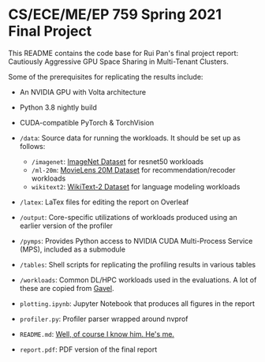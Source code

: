 # CS/ECE/ME/EP 759 Spring 2021 Final Project

This README contains the code base for Rui Pan's final project report: Cautiously Aggressive GPU Space Sharing in Multi-Tenant Clusters.

Some of the prerequisites for replicating the results include:

* An NVIDIA GPU with Volta architecture
* Python 3.8 nightly build
* CUDA-compatible PyTorch & TorchVision


* `/data`: Source data for running the workloads. It should be set up as follows:
	* `/imagenet`: [ImageNet Dataset](https://image-net.org/download-images.php) for resnet50 workloads
	* `/ml-20m`: [MovieLens 20M Dataset](https://grouplens.org/datasets/movielens/20m/) for recommendation/recoder workloads
	* `wikitext2`: [WikiText-2 Dataset](https://github.com/pytorch/examples/tree/master/word_language_model/data/wikitext-2) for language modeling workloads
* `/latex`: LaTex files for editing the report on Overleaf
* `/output`: Core-specific utilizations of workloads produced using an earlier version of the profiler
* `/pymps`: Provides Python access to NVIDIA CUDA Multi-Process Service (MPS), included as a submodule
* `/tables`: Shell scripts for replicating the profiling results in various tables
* `/workloads`: Common DL/HPC workloads used in the evaluations. A lot of these are copied from [Gavel](https://github.com/stanford-futuredata/gavel).
* `plotting.ipynb`: Jupyter Notebook that produces all figures in the report
* `profiler.py`: Profiler parser wrapped around nvprof 
* `README.md`: [Well, of course I know him. He's me.](kenobi.jpg)
* `report.pdf`: PDF version of the final report